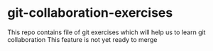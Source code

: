 # git-collaboration-exercises
This repo contains file of git exercises which will help us to learn git collaboration
This feature is not yet ready to merge
